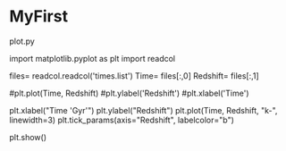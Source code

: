 # MyFirst
plot.py

import matplotlib.pyplot as plt
import readcol

files= readcol.readcol('times.list')
Time= files[:,0]
Redshift= files[:,1]


#plt.plot(Time, Redshift)
#plt.ylabel('Redshift')
#plt.xlabel('Time')

plt.xlabel("Time 'Gyr'")
plt.ylabel("Redshift")
plt.plot(Time, Redshift, "k-", linewidth=3)
plt.tick_params(axis="Redshift", labelcolor="b")

plt.show()







